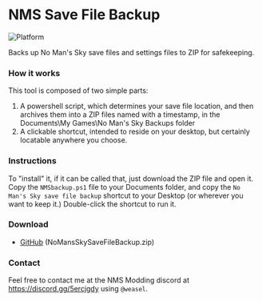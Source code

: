 # NMS Save File Backup
![Platform](https://img.shields.io/badge/platform-windows-lightgrey)

Backs up No Man's Sky save files and settings files to ZIP for safekeeping.

### How it works
This tool is composed of two simple parts:
1. A powershell script, which determines your save file location, and then archives them into a ZIP files named with a timestamp, in the Documents\My Games\No Man's Sky Backups folder
2. A clickable shortcut, intended to reside on your desktop, but certainly locatable anywhere you choose.

### Instructions
To "install" it, if it can be called that, just download the ZIP file and open it.  Copy the `NMSbackup.ps1` file to your Documents folder, and copy the `No Man's Sky save file backup` shortcut to your Desktop (or wherever you want to keep it.)  Double-click the shortcut to run it.

### Download
* [GitHub](https://github.com/weasel-nms/NMS-save-file-backup/releases) (NoMansSkySaveFileBackup.zip)

### Contact
Feel free to contact me at the NMS Modding discord at https://discord.gg/5ercjgdy using `@weasel`.
